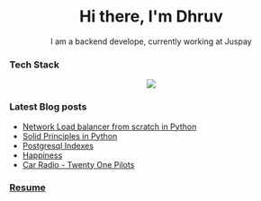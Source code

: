 <h1 align="center">Hi there, I'm Dhruv </h1>
<p align="center">I am a backend develope, currently working at Juspay </p>

### Tech Stack
<p align="center">
  <a href="#">
    <img src="https://skillicons.dev/icons?i=go,python,django,flask,javascript,nodejs,haskell,postgresql,mongodb,linux,aws,kubernetes,docker,jenkins"/>
  </a>
</p>


### Latest Blog posts
<!-- BLOG-POST-LIST:START -->
- [Network Load balancer from scratch in Python](https://dhruv.fyi/posts/load-balancer-python/)
- [Solid Principles in Python](https://dhruv.fyi/posts/solid-principles/)
- [Postgresql Indexes](https://dhruv.fyi/posts/postgresql-indexes/)
- [Happiness](https://dhruv.fyi/posts/happiness/)
- [Car Radio - Twenty One Pilots](https://dhruv.fyi/posts/car-radio-by-top/)
<!-- BLOG-POST-LIST:END -->

### [Resume](https://dhruv.fyi/resume)
